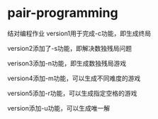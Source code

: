 # pair-programming
结对编程作业
version1用于完成-c功能，即生成终局

version2添加了-s功能，即解决数独残局问题

verison3添加-n功能，即生成数独残局游戏

version4添加-m功能，可以生成不同难度的游戏

version5添加-r功能，可以生成指定空格的游戏

version添加-u功能，可以生成唯一解
